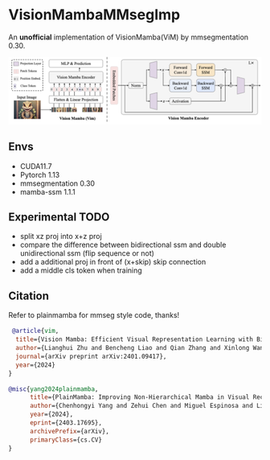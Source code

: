# VisionMambaMMsegImp
An **unofficial** implementation of VisionMamba(ViM) by mmsegmentation 0.30.

![ViM architecture](vim_pipeline_v1.9.png)

## Envs
- CUDA11.7
- Pytorch 1.13
- mmsegmentation 0.30
- mamba-ssm 1.1.1

## Experimental TODO
- split xz proj into x+z proj
- compare the difference between bidirectional ssm and double unidirectional ssm (flip sequence or not)
- add a additional proj in front of (x+skip) skip connection
- add a middle cls token when training

## Citation
Refer to plainmamba for mmseg style code, thanks!

```bibtex
 @article{vim,
  title={Vision Mamba: Efficient Visual Representation Learning with Bidirectional State Space Model},
  author={Lianghui Zhu and Bencheng Liao and Qian Zhang and Xinlong Wang and Wenyu Liu and Xinggang Wang},
  journal={arXiv preprint arXiv:2401.09417},
  year={2024}
}
```

```bibtex
@misc{yang2024plainmamba,
      title={PlainMamba: Improving Non-Hierarchical Mamba in Visual Recognition}, 
      author={Chenhongyi Yang and Zehui Chen and Miguel Espinosa and Linus Ericsson and Zhenyu Wang and Jiaming Liu and Elliot J. Crowley},
      year={2024},
      eprint={2403.17695},
      archivePrefix={arXiv},
      primaryClass={cs.CV}
}
```
